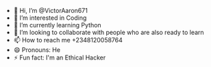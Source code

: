 - 👋 Hi, I’m @VictorAaron671
- 👀 I’m interested in Coding
- 🌱 I’m currently learning Python
- 💞️ I’m looking to collaborate with people who are also ready to learn
- 📫 How to reach me +2348120058764
- 😄 Pronouns: He
- ⚡ Fun fact: I'm an Ethical Hacker

<!---
VictorAaron671/VictorAaron671 is a ✨ special ✨ repository because its `README.md` (this file) appears on your GitHub profile.
You can click the Preview link to take a look at your changes.
--->
